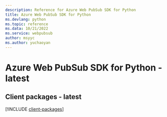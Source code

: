 ```yaml
---
description: Reference for Azure Web PubSub SDK for Python
title: Azure Web PubSub SDK for Python
ms.devlang: python
ms.topic: reference
ms.data: 10/21/2022
ms.service: webpubsub
author: msyyc
ms.author: yuchaoyan
---
```

# Azure Web PubSub SDK for Python - latest

## Client packages - latest
[!INCLUDE [client-packages](web-pubsub-client-index.md)]